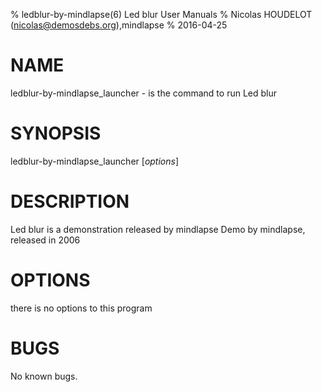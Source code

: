 % ledblur-by-mindlapse(6) Led blur User Manuals
% Nicolas HOUDELOT (nicolas@demosdebs.org),mindlapse
% 2016-04-25

# NAME
ledblur-by-mindlapse_launcher - is the command to run Led blur 

# SYNOPSIS
ledblur-by-mindlapse_launcher [*options*]

# DESCRIPTION
Led blur is a demonstration released by mindlapse
Demo by mindlapse, released in 2006

# OPTIONS
there is no options to this program

# BUGS
No known bugs.
